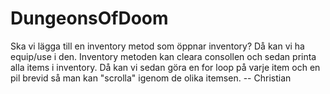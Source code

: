 # DungeonsOfDoom
Ska vi lägga till en inventory metod som öppnar inventory? Då kan vi ha equip/use i den. 
Inventory metoden kan cleara consollen och sedan printa alla items i inventory. Då kan vi sedan göra en for loop på varje item och en pil brevid så man kan "scrolla"
igenom de olika itemsen. -- Christian

